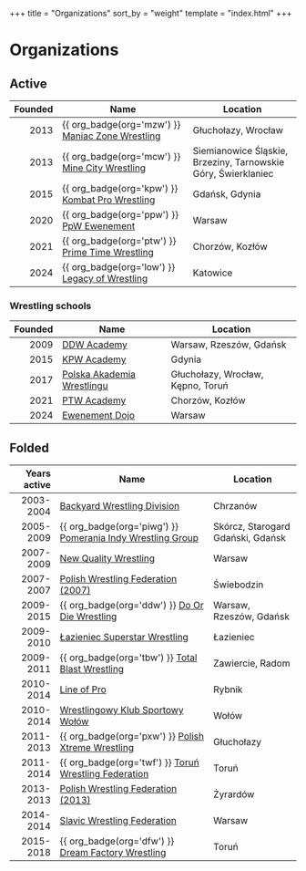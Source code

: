 +++
title = "Organizations"
sort_by = "weight"
template = "index.html"
+++

# Organizations
<!-- NOTE: The tables below need to be sorted manually. Sort them by creation date, and if two or more entries have the same year, do a secondary sort by name. So for instance MZW comes before MCW, and they both come before KPW. -->
## Active

| Founded | Name | Location |
|--:|---|---|
| 2013 | {{ org_badge(org='mzw') }} [Maniac Zone Wrestling](@/o/mzw.md) | Głuchołazy, Wrocław |
| 2013 | {{ org_badge(org='mcw') }} [Mine City Wrestling](@/o/mcw.md) | Siemianowice Śląskie, Brzeziny, Tarnowskie Góry, Świerklaniec |
| 2015 | {{ org_badge(org='kpw') }} [Kombat Pro Wrestling](@/o/kpw.md) | Gdańsk, Gdynia |
| 2020 | {{ org_badge(org='ppw') }} [PpW Ewenement](@/o/ppw.md) | Warsaw |
| 2021 | {{ org_badge(org='ptw') }} [Prime Time Wrestling](@/o/ptw.md) | Chorzów, Kozłów |
| 2024 | {{ org_badge(org='low') }} [Legacy of Wrestling](@/o/low.md) | Katowice |


### Wrestling schools

| Founded | Name | Location |
|--:|---|---|
| 2009 | [DDW Academy](@/o/ddw-academy.md) | Warsaw, Rzeszów, Gdańsk |
| 2015 | [KPW Academy](@/o/kpw-academy.md) | Gdynia |
| 2017 | [Polska Akademia Wrestlingu](@/o/paw.md) | Głuchołazy, Wrocław, Kępno, Toruń |
| 2021 | [PTW Academy](@/o/ptw-academy.md) | Chorzów, Kozłów |
| 2024 | [Ewenement Dojo](@/o/ewenement-dojo.md) | Warsaw |

## Folded

| Years active | Name | Location |
|--:|---|---|
| 2003-2004 | [Backyard Wrestling Division](@/o/bwd.md) | Chrzanów |
| 2005-2009 | {{ org_badge(org='piwg') }} [Pomerania Indy Wrestling Group](@/o/piwg.md) | Skórcz, Starogard Gdański, Gdańsk |
| 2007-2009 | [New Quality Wrestling](@/o/nqw.md) | Warsaw |
| 2007-2007 | [Polish Wrestling Federation (2007)](@/o/pwf07.md) | Świebodzin |
| 2009-2015 | {{ org_badge(org='ddw') }} [Do Or Die Wrestling](@/o/ddw.md) | Warsaw, Rzeszów, Gdańsk |
| 2009-2010 | [Łazieniec Superstar Wrestling](@/o/lsw.md) | Łazieniec |
| 2009-2011 | {{ org_badge(org='tbw') }} [Total Blast Wrestling](@/o/tbw.md) | Zawiercie, Radom |
| 2010-2014 | [Line of Pro](@/o/lop.md) | Rybnik |
| 2010-2014 | [Wrestlingowy Klub Sportowy Wołów](@/o/wksw.md) | Wołów |
| 2011-2013 | {{ org_badge(org='pxw') }} [Polish Xtreme Wrestling](@/o/pxw.md) | Głuchołazy |
| 2011-2014 | {{ org_badge(org='twf') }} [Toruń Wrestling Federation](@/o/twf.md) | Toruń |
| 2013-2013 | [Polish Wrestling Federation (2013)](@/o/pwf13.md) | Żyrardów |
| 2014-2014 | [Slavic Wrestling Federation](@/o/swf.md) | Warsaw |
| 2015-2018 | {{ org_badge(org='dfw') }} [Dream Factory Wrestling](@/o/dfw.md) | Toruń |
